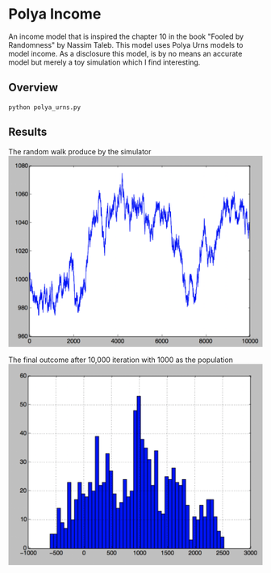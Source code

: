 # Polya Income
An income model that is inspired the chapter 10 in the book "Fooled by Randomness" by Nassim Taleb. This model uses Polya Urns models to model income. As a disclosure this model, is by no means an accurate model but merely a toy simulation which I find interesting. 

## Overview
```
python polya_urns.py
```

## Results
The random walk produce by the simulator
![alt text](https://github.com/Neoanarika/Polya-Income/blob/master/process.png)

The final outcome after 10,000 iteration with 1000 as the population
![alt text](https://github.com/Neoanarika/Polya-Income/blob/master/population.png)
